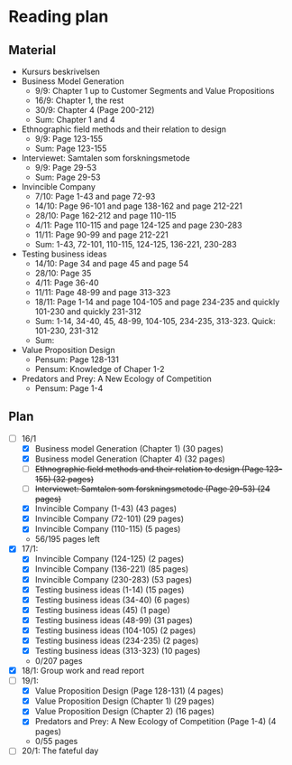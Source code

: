 # Reading plan
## Material
- Kursurs beskrivelsen
- Business Model Generation
  - 9/9: Chapter 1 up to Customer Segments and Value Propositions
  - 16/9: Chapter 1, the rest
  - 30/9: Chapter 4 (Page 200-212)
  - Sum: Chapter 1 and 4
- Ethnographic field methods and their relation to design
  - 9/9: Page 123-155
  - Sum: Page 123-155
- Interviewet: Samtalen som forskningsmetode
  - 9/9: Page 29-53
  - Sum: Page 29-53
- Invincible Company
  - 7/10: Page 1-43 and page 72-93
  - 14/10: Page 96-101 and page 138-162 and page 212-221
  - 28/10: Page 162-212 and page 110-115
  - 4/11: Page 110-115 and page 124-125 and page 230-283
  - 11/11: Page 90-99 and page 212-221
  - Sum: 1-43, 72-101, 110-115, 124-125, 136-221, 230-283
- Testing business ideas
  - 14/10: Page 34 and page 45 and page 54
  - 28/10: Page 35
  - 4/11: Page 36-40
  - 11/11: Page 48-99 and page 313-323
  - 18/11: Page 1-14 and page 104-105 and page 234-235 and quickly 101-230 and quickly 231-312
  - Sum: 1-14, 34-40, 45, 48-99, 104-105, 234-235, 313-323. Quick: 101-230, 231-312
  - Sum: 
- Value Proposition Design
  - Pensum: Page 128-131
  - Pensum: Knowledge of Chaper 1-2
- Predators and Prey: A New Ecology of Competition 
  - Pensum: Page 1-4

## Plan
- [ ] 16/1
  - [x] Business model Generation (Chapter 1) (30 pages)
  - [x] Business model Generation (Chapter 4) (32 pages)
  - [ ] ~~Ethnographic field methods and their relation to design (Page 123-155) (32 pages)~~
  - [ ] ~~Interviewet: Samtalen som forskningsmetode (Page 29-53) (24 pages)~~
  - [x] Invincible Company (1-43) (43 pages)
  - [x] Invincible Company (72-101) (29 pages)
  - [x] Invincible Company (110-115) (5 pages)
  - 56/195 pages left
- [x] 17/1:
  - [x] Invincible Company (124-125) (2 pages)
  - [x] Invincible Company (136-221) (85 pages)
  - [x] Invincible Company (230-283) (53 pages)
  - [x] Testing business ideas (1-14) (15 pages)
  - [x] Testing business ideas (34-40) (6 pages)
  - [x] Testing business ideas (45) (1 page)
  - [x] Testing business ideas (48-99) (31 pages)
  - [x] Testing business ideas (104-105) (2 pages)
  - [x] Testing business ideas (234-235) (2 pages)
  - [x] Testing business ideas (313-323) (10 pages)
  - 0/207 pages
- [x] 18/1: Group work and read report
- [ ] 19/1:
  - [x] Value Proposition Design (Page 128-131) (4 pages)
  - [x] Value Proposition Design (Chapter 1) (29 pages)
  - [x] Value Proposition Design (Chapter 2) (16 pages)
  - [x] Predators and Prey: A New Ecology of Competition (Page 1-4) (4 pages)
  - 0/55 pages
- [ ] 20/1: The fateful day
